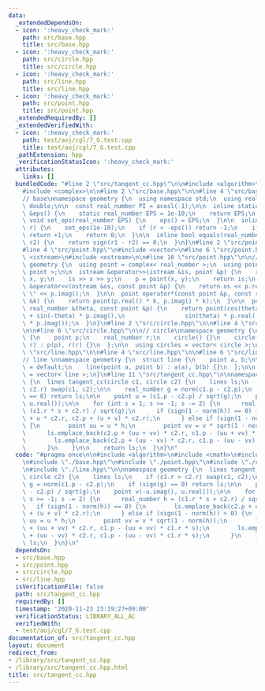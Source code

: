 ```yaml
---
data:
  _extendedDependsOn:
  - icon: ':heavy_check_mark:'
    path: src/base.hpp
    title: src/base.hpp
  - icon: ':heavy_check_mark:'
    path: src/circle.hpp
    title: src/circle.hpp
  - icon: ':heavy_check_mark:'
    path: src/line.hpp
    title: src/line.hpp
  - icon: ':heavy_check_mark:'
    path: src/point.hpp
    title: src/point.hpp
  _extendedRequiredBy: []
  _extendedVerifiedWith:
  - icon: ':heavy_check_mark:'
    path: test/aoj/cgl/7_G.test.cpp
    title: test/aoj/cgl/7_G.test.cpp
  _pathExtension: hpp
  _verificationStatusIcon: ':heavy_check_mark:'
  attributes:
    links: []
  bundledCode: "#line 2 \"src/tangent_cc.hpp\"\n\n#include <algorithm>\n#include <cmath>\n\
    #include <complex>\n\n#line 2 \"src/base.hpp\"\n\n#line 4 \"src/base.hpp\"\n\n\
    // base\nnamespace geometry {\n  using namespace std;\n  using real_number = long\
    \ double;\n\n  const real_number PI = acosl(-1);\n\n  inline static real_number\
    \ &eps() {\n    static real_number EPS = 1e-10;\n    return EPS;\n  }\n\n  static\
    \ void set_eps(real_number EPS) {\n    eps() = EPS;\n  }\n\n  inline int sign(real_number\
    \ r) {\n    set_eps(1e-10);\n    if (r < -eps()) return -1;\n    if (r > +eps())\
    \ return +1;\n    return 0;\n  }\n\n  inline bool equals(real_number r1, real_number\
    \ r2) {\n    return sign(r1 - r2) == 0;\n  }\n}\n#line 2 \"src/point.hpp\"\n\n\
    #line 4 \"src/point.hpp\"\n#include <vector>\n#line 6 \"src/point.hpp\"\n#include\
    \ <istream>\n#include <ostream>\n\n#line 10 \"src/point.hpp\"\n\n// point\nnamespace\
    \ geometry {\n  using point = complex< real_number >;\n  using points = vector<\
    \ point >;\n\n  istream &operator>>(istream &is, point &p) {\n    real_number\
    \ x, y;\n    is >> x >> y;\n    p = point(x, y);\n    return is;\n  }\n\n  ostream\
    \ &operator<<(ostream &os, const point &p) {\n    return os << p.real() << \"\
    \ \" << p.imag();\n  }\n\n  point operator*(const point &p, const real_number\
    \ &k) {\n    return point(p.real() * k, p.imag() * k);\n  }\n\n  point rotate(const\
    \ real_number &theta, const point &p) {\n    return point(cos(theta) * p.real()\
    \ + sin(-theta) * p.imag(),\n                 sin(theta) * p.real() + cos(-theta)\
    \ * p.imag());\n  }\n}\n#line 2 \"src/circle.hpp\"\n\n#line 4 \"src/circle.hpp\"\
    \n\n#line 6 \"src/circle.hpp\"\n\n// circle\nnamespace geometry {\n  struct circle\
    \ {\n    point p;\n    real_number r;\n    circle() {}\n    circle(point p, real_number\
    \ r) : p(p), r(r) {}\n  };\n\n  using circles = vector< circle >;\n}\n#line 2\
    \ \"src/line.hpp\"\n\n#line 4 \"src/line.hpp\"\n\n#line 6 \"src/line.hpp\"\n\n\
    // line \nnamespace geometry {\n  struct line {\n    point a, b;\n\n    line()\
    \ = default;\n    line(point a, point b) : a(a), b(b) {}\n  };\n\n  using lines\
    \ = vector< line >;\n}\n#line 11 \"src/tangent_cc.hpp\"\n\nnamespace geometry\
    \ {\n  lines tangent_cc(circle c1, circle c2) {\n    lines ls;\n    if (c1.r >\
    \ c2.r) swap(c1, c2);\n\n    real_number g = norm(c1.p - c2.p);\n    if (sign(g)\
    \ == 0) return ls;\n\n    point u = (c1.p - c2.p) / sqrt(g);\n    point v(-u.imag(),\
    \ u.real());\n\n    for (int s = 1; s >= -1; s -= 2) {\n      real_number h =\
    \ (c1.r * s + c2.r) / sqrt(g);\n      if (sign(1 - norm(h)) == 0) {\n        ls.emplace_back(c2.p\
    \ + u * c2.r, c2.p + (u + v) * c2.r);\n      } else if (sign(1 - norm(h)) > 0)\
    \ {\n        point uu = u * h;\n        point vv = v * sqrt(1 - norm(h));\n  \
    \      ls.emplace_back(c2.p + (uu + vv) * c2.r, c1.p - (uu + vv) * c1.r * s);\n\
    \        ls.emplace_back(c2.p + (uu - vv) * c2.r, c1.p - (uu - vv) * c1.r * s);\n\
    \      }\n    }\n\n    return ls;\n  }\n}\n"
  code: "#pragma once\n\n#include <algorithm>\n#include <cmath>\n#include <complex>\n\
    \n#include \"./base.hpp\"\n#include \"./point.hpp\"\n#include \"./circle.hpp\"\
    \n#include \"./line.hpp\"\n\nnamespace geometry {\n  lines tangent_cc(circle c1,\
    \ circle c2) {\n    lines ls;\n    if (c1.r > c2.r) swap(c1, c2);\n\n    real_number\
    \ g = norm(c1.p - c2.p);\n    if (sign(g) == 0) return ls;\n\n    point u = (c1.p\
    \ - c2.p) / sqrt(g);\n    point v(-u.imag(), u.real());\n\n    for (int s = 1;\
    \ s >= -1; s -= 2) {\n      real_number h = (c1.r * s + c2.r) / sqrt(g);\n   \
    \   if (sign(1 - norm(h)) == 0) {\n        ls.emplace_back(c2.p + u * c2.r, c2.p\
    \ + (u + v) * c2.r);\n      } else if (sign(1 - norm(h)) > 0) {\n        point\
    \ uu = u * h;\n        point vv = v * sqrt(1 - norm(h));\n        ls.emplace_back(c2.p\
    \ + (uu + vv) * c2.r, c1.p - (uu + vv) * c1.r * s);\n        ls.emplace_back(c2.p\
    \ + (uu - vv) * c2.r, c1.p - (uu - vv) * c1.r * s);\n      }\n    }\n\n    return\
    \ ls;\n  }\n}\n"
  dependsOn:
  - src/base.hpp
  - src/point.hpp
  - src/circle.hpp
  - src/line.hpp
  isVerificationFile: false
  path: src/tangent_cc.hpp
  requiredBy: []
  timestamp: '2020-11-23 23:19:27+09:00'
  verificationStatus: LIBRARY_ALL_AC
  verifiedWith:
  - test/aoj/cgl/7_G.test.cpp
documentation_of: src/tangent_cc.hpp
layout: document
redirect_from:
- /library/src/tangent_cc.hpp
- /library/src/tangent_cc.hpp.html
title: src/tangent_cc.hpp
---
```

